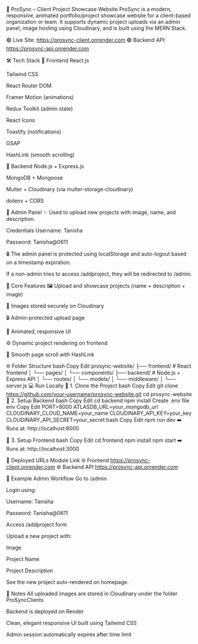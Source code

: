 🚀 ProSync – Client Project Showcase Website
ProSync is a modern, responsive, animated portfolio/project showcase website for a client-based organization or team. It supports dynamic project uploads via an admin panel, image hosting using Cloudinary, and is built using the MERN Stack.

🟢 Live Site: https://prosync-client.onrender.com
🟣 Backend API: https://prosync-api.onrender.com

🛠️ Tech Stack
🔹 Frontend
React.js

Tailwind CSS

React Router DOM

Framer Motion (animations)

Redux Toolkit (admin state)

React Icons

Toastify (notifications)

GSAP

HashLink (smooth scrolling)

🔹 Backend
Node.js + Express.js

MongoDB + Mongoose

Multer + Cloudinary (via multer-storage-cloudinary)

dotenv + CORS

🔐 Admin Panel
✨ Used to upload new projects with image, name, and description.

Credentials
Username: Tanisha

Password: Tanisha@0611

🔒 The admin panel is protected using localStorage and auto-logout based on a timestamp expiration.

If a non-admin tries to access /addproject, they will be redirected to /admin.

🧩 Core Features
🖼️ Upload and showcase projects (name + description + image)

💾 Images stored securely on Cloudinary

🔒 Admin-protected upload page

🎨 Animated, responsive UI

⚙️ Dynamic project rendering on frontend

🔁 Smooth page scroll with HashLink

🌐 Folder Structure
bash
Copy
Edit
prosync-website/
├── frontend/       # React frontend
│   └── pages/
│   └── components/
├── backend/        # Node.js + Express API
│   └── routes/
│   └── models/
│   └── middleware/
│   └── server.js
💻 Run Locally
🔹 1. Clone the Project
bash
Copy
Edit
git clone https://github.com/your-username/prosync-website.git
cd prosync-website
🔹 2. Setup Backend
bash
Copy
Edit
cd backend
npm install
Create .env file
env
Copy
Edit
PORT=8000
ATLASDB_URL=your_mongodb_url
CLOUDINARY_CLOUD_NAME=your_name
CLOUDINARY_API_KEY=your_key
CLOUDINARY_API_SECRET=your_secret
bash
Copy
Edit
npm run dev
➡️ Runs at: http://localhost:8000

🔹 3. Setup Frontend
bash
Copy
Edit
cd frontend
npm install
npm start
➡️ Runs at: http://localhost:3000

🔗 Deployed URLs
Module	Link
🌐 Frontend	https://prosync-client.onrender.com
⚙️ Backend API	https://prosync-api.onrender.com

📸 Example Admin Workflow
Go to /admin

Login using:

Username: Tanisha

Password: Tanisha@0611

Access /addproject form

Upload a new project with:

Image

Project Name

Project Description

See the new project auto-rendered on homepage.

📌 Notes
All uploaded images are stored in Cloudinary under the folder ProSyncClients

Backend is deployed on Render

Clean, elegant responsive UI built using Tailwind CSS

Admin session automatically expires after time limit
